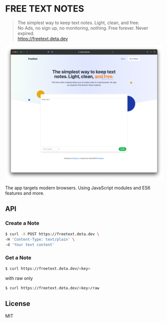 # FREE TEXT NOTES

> The simplest way to keep text notes. Light, clean, and free.  
> No Ads, no sign up, no monitoring, nothing. Free forever. Never expired.  
> https://freetext.deta.dev

![FreeText](./screenshot.png)

The app targets modern browsers. Using JavaScript modules and ES6 features and more.

## API

### Create a Note

```bash
$ curl -X POST https://freetext.deta.dev \
-H 'Content-Type: text/plain' \
-d 'Your text content'
```

### Get a Note

```bash
$ curl https://freetext.deta.dev/<key>
```

with raw only

```bash
$ curl https://freetext.deta.dev/<key>/raw
```

## License

MIT
